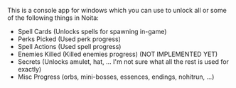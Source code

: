 This is a console app for windows which you can use to unlock all or some of the following things in Noita:

* Spell Cards (Unlocks spells for spawning in-game)
* Perks Picked (Used perk progress)
* Spell Actions (Used spell progress)
* Enemies Killed (Killed enemies progress) (NOT IMPLEMENTED YET)
* Secrets (Unlocks amulet, hat, ... I'm not sure what all the rest is used for exactly)
* Misc Progress (orbs, mini-bosses, essences, endings, nohitrun, ...)
